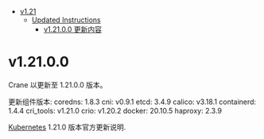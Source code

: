 - [v1.21](#v121)
  - [Updated Instructions](#updated-instructions)
    - [v1.21.0.0 更新内容](#v12100)

# v1.21.0.0

Crane 以更新至 1.21.0.0 版本。

更新组件版本:
  coredns:    1.8.3
  cni:        v0.9.1
  etcd:       3.4.9
  calico:     v3.18.1
  containerd: 1.4.4
  cri_tools:  v1.21.0
  crio:       v1.20.2
  docker:     20.10.5
  haproxy:    2.3.9

[Kubernetes](https://github.com/kubernetes/kubernetes/blob/master/CHANGELOG/CHANGELOG-1.21.md) 1.21.0 版本官方更新说明.